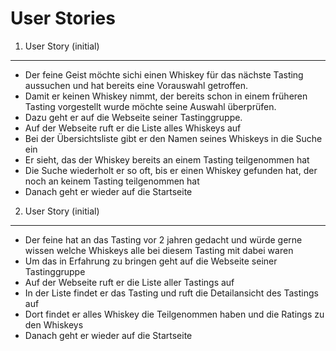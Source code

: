 User Stories 
===

1. User Story (initial)
---

* Der feine Geist möchte sichi einen Whiskey für das nächste Tasting aussuchen und hat bereits eine Vorauswahl getroffen.
* Damit er keinen Whiskey nimmt, der bereits schon in einem früheren Tasting vorgestellt wurde möchte seine Auswahl überprüfen.
* Dazu geht er auf die Webseite seiner Tastinggruppe.
* Auf der Webseite ruft er die Liste alles Whiskeys auf
* Bei der Übersichtsliste gibt er den Namen seines Whiskeys in die Suche ein
* Er sieht, das der Whiskey bereits an einem Tasting teilgenommen hat
* Die Suche wiederholt er so  oft, bis er einen Whiskey gefunden hat, der noch an keinem Tasting teilgenommen hat
* Danach geht er wieder auf die Startseite
  

2. User Story (initial)
---

* Der feine hat an das Tasting vor 2 jahren gedacht und würde gerne wissen welche Whiskeys alle bei diesem Tasting mit dabei waren
* Um das in Erfahrung zu bringen geht auf die Webseite seiner Tastinggruppe
* Auf der Webseite ruft er die Liste aller Tastings auf
* In der Liste findet er das Tasting und ruft die Detailansicht des Tastings auf
* Dort findet er alles Whiskey die Teilgenommen haben und die Ratings zu den Whiskeys
* Danach geht er wieder auf die Startseite


